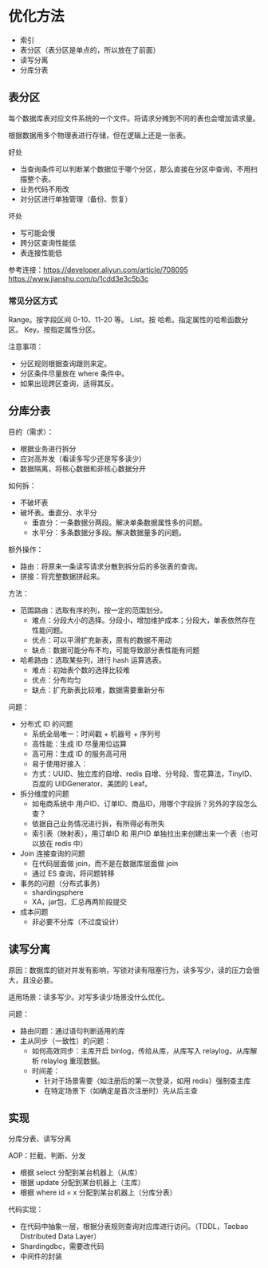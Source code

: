 # 优化方法

- 索引
- 表分区（表分区是单点的，所以放在了前面）
- 读写分离
- 分库分表

## 表分区

每个数据库表对应文件系统的一个文件。将请求分摊到不同的表也会增加请求量。

根据数据用多个物理表进行存储，但在逻辑上还是一张表。

好处
- 当查询条件可以判断某个数据位于哪个分区，那么直接在分区中查询，不用扫描整个表。
- 业务代码不用改
- 对分区进行单独管理（备份、恢复）

坏处
- 写可能会慢
- 跨分区查询性能低
- 表连接性能低

参考连接：https://developer.aliyun.com/article/708095
https://www.jianshu.com/p/1cdd3e3c5b3c

### 常见分区方式

Range。按字段区间 0-10、11-20 等。
List。按
哈希。指定属性的哈希函数分区。
Key。按指定属性分区。

注意事项：
- 分区规则根据查询跟则来定。
- 分区条件尽量放在 where 条件中。
- 如果出现跨区查询，适得其反。

## 分库分表

目的（需求）：
- 根据业务进行拆分
- 应对高并发（看读多写少还是写多读少）
- 数据隔离，将核心数据和非核心数据分开

如何拆：
- 不破坏表
- 破坏表。垂直分、水平分
    - 垂直分：一条数据分两段。解决单条数据属性多的问题。
    - 水平分：多条数据分多段。解决数据量多的问题。

额外操作：
- 路由：将原来一条读写请求分散到拆分后的多张表的查询。
- 拼接：将完整数据拼起来。

方法：
- 范围路由：选取有序的列，按一定的范围划分。
    - 难点：分段大小的选择。分段小，增加维护成本；分段大，单表依然存在性能问题。
    - 优点：可以平滑扩充新表，原有的数据不用动
    - 缺点：数据可能分布不均，可能导致部分表性能有问题
- 哈希路由：选取某些列，进行 hash 运算选表。
    - 难点：初始表个数的选择比较难
    - 优点：分布均匀
    - 缺点：扩充新表比较难，数据需要重新分布

问题：
- 分布式 ID 的问题
    - 系统全局唯一：时间戳 + 机器号 + 序列号
    - 高性能：生成 ID 尽量用位运算
    - 高可用：生成 ID 的服务高可用
    - 易于使用好接入：
    - 方式：UUID、独立库的自增、redis 自增、分号段、雪花算法，TinyID、百度的 UIDGenerator、美团的 Leaf。
- 拆分维度的问题
    - 如电商系统中 用户ID、订单ID、商品ID，用哪个字段拆？另外的字段怎么查？
    - 依据自己业务情况进行拆，有所得必有所失
    - 索引表（映射表），用订单ID 和 用户ID 单独拉出来创建出来一个表（也可以放在 redis 中）
- Join 连接查询的问题
    - 在代码层面做 join，而不是在数据库层面做 join
    - 通过 ES 查询，将问题转移
- 事务的问题（分布式事务）
    - shardingsphere
    - XA，jar包，汇总再两阶段提交
- 成本问题
    - 非必要不分库（不过度设计）

## 读写分离

原因：数据库的锁对并发有影响，写锁对读有阻塞行为，读多写少，读的压力会很大，且没必要。

适用场景：读多写少。对写多读少场景没什么优化。


问题：
- 路由问题：通过语句判断适用的库
- 主从同步（一致性）的问题：
    - 如何高效同步：主库开启 binlog，传给从库，从库写入 relaylog，从库解析 relaylog 重现数据。
    - 时间差：
        - 针对于场景需要（如注册后的第一次登录，如用 redis）强制查主库
        - 在特定场景下（如确定是首次注册时）先从后主查


## 实现

分库分表、读写分离

AOP：拦截、判断、分发

- 根据 select 分配到某台机器上（从库）
- 根据 update 分配到某台机器上（主库）
- 根据 where id = x 分配到某台机器上（分库分表）

代码实现：
- 在代码中抽象一层，根据分表规则查询对应库进行访问。（TDDL，Taobao Distributed Data Layer）
- Shardingdbc，需要改代码
- 中间件的封装